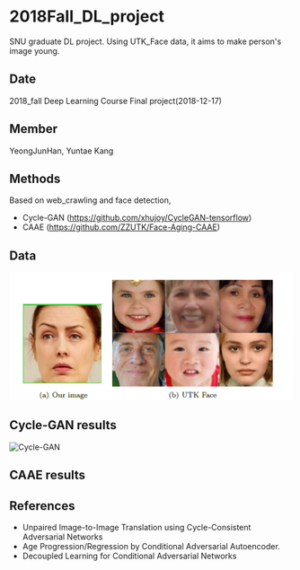 # 2018Fall_DL_project
SNU graduate DL project. Using UTK_Face data, it aims to make person's image young.

## Date 
2018_fall Deep Learning Course Final project(2018-12-17)

## Member
YeongJunHan, Yuntae Kang

## Methods
Based on web_crawling and face detection,
- Cycle-GAN (https://github.com/xhujoy/CycleGAN-tensorflow)
- CAAE (https://github.com/ZZUTK/Face-Aging-CAAE)

## Data

![Web crawl data](./image/img1.png)

## Cycle-GAN results
![Cycle-GAN](이미지파일경로.jpg)
## CAAE results


## References
- Unpaired Image-to-Image Translation using Cycle-Consistent Adversarial Networks
- Age Progression/Regression by Conditional Adversarial Autoencoder.
- Decoupled Learning for Conditional Adversarial Networks
